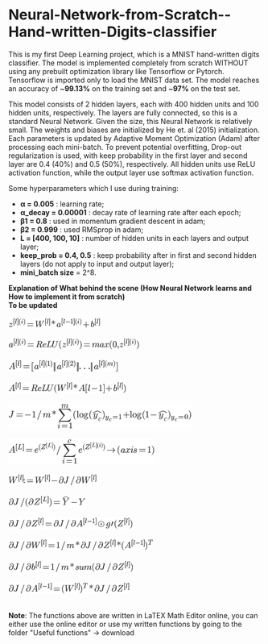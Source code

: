 # Neural-Network-from-Scratch--Hand-written-Digits-classifier
This is my first Deep Learning project, which is a MNIST hand-written digits classifier. The model is implemented completely from scratch WITHOUT using any prebuilt optimization library like Tensorflow or Pytorch. Tensorflow is imported only to load the MNIST data set. The model reaches an accuracy of ~**99.13%** on the training set and ~**97%** on the test set.

This model consists of 2 hidden layers, each with 400 hidden units and 100 hidden units, respectively. The layers are fully connected, so this is a standard Neural Network. Given the size, this Neural Network is relatively small. The weights and biases are initialized by He et. al (2015) initialization. Each parameters is updated by Adaptive Moment Optimization (Adam) after processing each mini-batch. To prevent potential overfitting, Drop-out regularization is used, with keep probability in the first layer and second layer are 0.4 (40%) and 0.5 (50%), respectively. All hidden units use ReLU activation function, while the output layer use softmax activation function.

Some hyperparameters which I use during training:
+ **α = 0.005**          : learning rate;
+ **α_decay = 0.00001**  : decay rate of learning rate after each epoch;
+ **β1 = 0.8**           : used in momentum gradient descent in adam;
+ **β2 = 0.999**         : used RMSprop in adam;
+ **L = [400, 100, 10]** : number of hidden units in each layers and output layer;
+ **keep_prob = 0.4, 0.5** : keep probability after in first and second hidden layers (do not apply to input and output layer);
+ **mini_batch size** = 2^8.

**Explanation of What behind the scene (How Neural Network learns and How to implement it from scratch)**</br>
**To be updated**</br></br>
<img src = "Useful Functions/1. Forward Propagation 1.png"></br></br>
<img src = "Useful Functions/2. Forward Propagation 2.png"></br></br>
<img src = "Useful Functions/3. Activation Matrix.png"></br></br>
<img src = "Useful Functions/4. Forward_Prop.png"></br></br>
<img src = "Useful Functions/5. Total Loss Function.png"></br></br>
<img src = "Useful Functions/6. Softmax Activation.png"></br></br>
<img src = "Useful Functions/7. Backprop.png"></br></br>
<img src = "Useful Functions/8. Backprop1.png"></br></br>
<img src = "Useful Functions/9. Backprop2.png"></br></br>
<img src = "Useful Functions/10. Backprop3.png"></br></br>
<img src = "Useful Functions/11. Backprop4.png"></br></br>
<img src = "Useful Functions/12. Backprop5.png"></br></br>

**Note**: The functions above are written in LaTEX Math Editor online, you can either use the online editor or use my written functions by going to the folder "Useful functions" -> download
